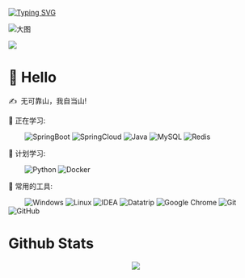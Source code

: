 <!-- 动态打字效果 -->
<a href="https://git.io/typing-svg"><img src="https://readme-typing-svg.demolab.com?font=ZCOOL+QingKe+HuangYou&size=27&color=3BE0F7&center=true&vCenter=true&width=1000&lines=%E6%97%A5%E7%9B%8A%E5%8A%AA%E5%8A%9B%E8%80%8C%E5%90%8E%E9%A3%8E%E7%94%9F%E6%B0%B4%E8%B5%B7" alt="Typing SVG" /></a>

<!-- 敲代码的图片 
<div align="center" ><img order-radius="100px" src="https://cdn.jsdelivr.net/gh/Lizuoyang/mycdn/gif/keyboard.gif"/></div>
<br>
-->

![大图](https://cdn.jsdelivr.net/gh/Lizuoyang/mycdn/images/header_1.png)
<br>

<!-- 贪吃蛇代码贡献图 -->
![](https://cdn.jsdelivr.net/gh/Lizuoyang/mycdn/svg/github-contribution-grid-snake.svg)

#  🙋 Hello

<p>✍️&nbsp;&nbsp;无可靠山，我自当山!</p>

<!-- 比较好的开源项目卡片 
<div align="center">
<a href="https://github.com/Lizuoyang/Lzy-Cloud">
  <img src="https://github-readme-stats.vercel.app/api/pin/?username=Lizuoyang&repo=Lzy-Cloud&theme=buefy" />
</a>
<a href="https://github.com/Lizuoyang/Lzy-Cloud-Front">
  <img src="https://github-readme-stats.vercel.app/api/pin/?username=Lizuoyang&repo=Lzy-Cloud-Front&theme=buefy" />
</a>
<a href="https://github.com/Lizuoyang/Lzy-PlatForm">
  <img src="https://github-readme-stats.vercel.app/api/pin/?username=Lizuoyang&repo=Lzy-PlatForm&theme=buefy" />
</a>
<a href="https://github.com/Lizuoyang/springboot-2.x-study">
  <img src="https://github-readme-stats.vercel.app/api/pin/?username=Lizuoyang&repo=springboot-2.x-study&theme=buefy" />
</a>
</div>
-->

💪 正在学习: 

&emsp;&emsp;
![SpringBoot](https://img.shields.io/badge/-SpringBoot-green?style=flat-square&logo=springboot)
![SpringCloud](https://img.shields.io/badge/-SpringCloud-green?style=flat-square&logo=springboot)
![Java](https://img.shields.io/badge/Java-ED8B00?style=flat&logo=java&logoColor=white)
![MySQL](https://img.shields.io/badge/MySQL-%2300f.svg?style=flat-square&logo=mysql&logoColor=white)
![Redis](https://img.shields.io/badge/-Redis-F2F2F2?style=flat-square&logo=redis)

🧠 计划学习:

&emsp;&emsp;
![Python](https://img.shields.io/badge/Python-FFD43B?style=flat&logo=python&logoColor=darkgreen)
![Docker](https://img.shields.io/badge/-Docker-99ffff?style=flat-square&logo=docker)


🧰 常用的工具:

&emsp;&emsp; 
![Windows](https://img.shields.io/badge/Windows-0078D6?style=flat-square&logo=windows&logoColor=white)
![Linux](https://img.shields.io/badge/Linux-FCC624?style=style=flat-square&logo=linux&logoColor=black)
![IDEA](https://img.shields.io/badge/-IDEA-66ccff?style=flat-square&logo=idea)
![Datatrip](https://img.shields.io/badge/-Datatrip-66ccff?style=flat-square&logo=datatrip)
![Google Chrome](https://img.shields.io/badge/Chrome-4285F4?style=flat-square&logo=GoogleChrome&logoColor=white)
![Git](https://img.shields.io/badge/-Git-FCC624?style=flat-square&logo=git)
![GitHub](https://img.shields.io/badge/-GitHub-pink?style=flat-square&logo=github)

# Github Stats  
<div align="center"><img src="https://github-readme-stats.vercel.app/api?username=Lizuoyang&show_icons=true&count_private=true" align="center" /></div> 
<!--
**Lizuoyang/Lizuoyang** is a ✨ _special_ ✨ repository because its `README.md` (this file) appears on your GitHub profile.

Here are some ideas to get you started:

- 🔭 I’m currently working on ...
- 🌱 I’m currently learning ...
- 👯 I’m looking to collaborate on ...
- 🤔 I’m looking for help with ...
- 💬 Ask me about ...
- 📫 How to reach me: ...
- 😄 Pronouns: ...
- ⚡ Fun fact: ...
-->
